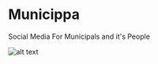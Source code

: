 # Municippa 

Social Media For Municipals and it's People

![alt text](https://github.com/oozd/municippa/blob/master/demoMunicippa.gif "Demo")

